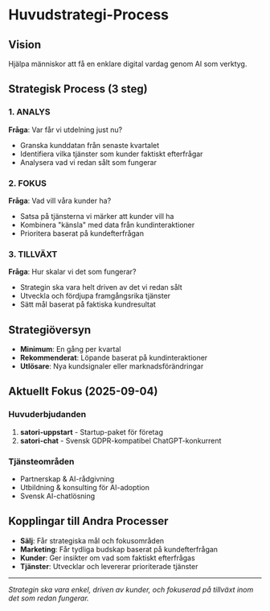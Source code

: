 # Huvudstrategi-Process

## Vision
Hjälpa människor att få en enklare digital vardag genom AI som verktyg.

## Strategisk Process (3 steg)

### 1. ANALYS 
**Fråga**: Var får vi utdelning just nu?
- Granska kunddatan från senaste kvartalet
- Identifiera vilka tjänster som kunder faktiskt efterfrågar
- Analysera vad vi redan sålt som fungerar

### 2. FOKUS
**Fråga**: Vad vill våra kunder ha?
- Satsa på tjänsterna vi märker att kunder vill ha
- Kombinera "känsla" med data från kundinteraktioner  
- Prioritera baserat på kundefterfrågan

### 3. TILLVÄXT
**Fråga**: Hur skalar vi det som fungerar?
- Strategin ska vara helt driven av det vi redan sålt
- Utveckla och fördjupa framgångsrika tjänster
- Sätt mål baserat på faktiska kundresultat

## Strategiöversyn
- **Minimum**: En gång per kvartal
- **Rekommenderat**: Löpande baserat på kundinteraktioner
- **Utlösare**: Nya kundsignaler eller marknadsförändringar

## Aktuellt Fokus (2025-09-04)

### Huvuderbjudanden
1. **satori-uppstart** - Startup-paket för företag
2. **satori-chat** - Svensk GDPR-kompatibel ChatGPT-konkurrent

### Tjänsteområden
- Partnerskap & AI-rådgivning
- Utbildning & konsulting för AI-adoption
- Svensk AI-chatlösning

## Kopplingar till Andra Processer
- **Sälj**: Får strategiska mål och fokusområden
- **Marketing**: Får tydliga budskap baserat på kundefterfrågan  
- **Kunder**: Ger insikter om vad som faktiskt efterfrågas
- **Tjänster**: Utvecklar och levererar prioriterade tjänster

---
*Strategin ska vara enkel, driven av kunder, och fokuserad på tillväxt inom det som redan fungerar.*